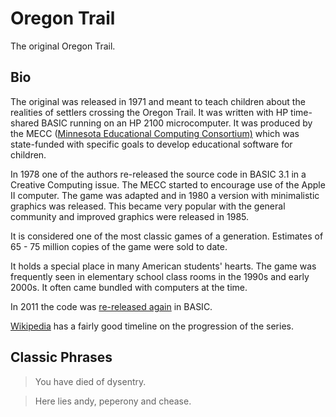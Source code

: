 Oregon Trail
============

The original Oregon Trail.

Bio
---

The original was released in 1971 and meant to teach children
about the realities of settlers crossing the Oregon Trail.
It was written with HP time-shared BASIC running on an HP 2100
microcomputer. It was produced by the MECC
([Minnesota Educational Computing Consortium)](https://www.theatlantic.com/technology/archive/2014/09/the-true-story-of-real-life-oregon-trail/380730)
which was state-funded with specific goals to develop educational
software for children.

In 1978 one of the authors re-released the source code in BASIC 3.1
in a Creative Computing issue. The MECC started to encourage use of the
Apple II computer. The game was adapted and in 1980 a version with
minimalistic graphics was released. This became very popular with the
general community and improved graphics were released in 1985.

It is considered one of the most classic games of a generation.
Estimates of 65 - 75 million copies of the game were sold to date.

It holds a special place in many American students' hearts.
The game was frequently seen in elementary school class rooms in the
1990s and early 2000s. It often came bundled with computers at the
time.

In 2011 the code was
[re-released again](http://www.filfre.net/misc/oregon1978.bas)
in BASIC.

[Wikipedia](https://en.wikipedia.org/wiki/The_Oregon_Trail_\(series\))
has a fairly good timeline on the progression of the series.

Classic Phrases
---------------

> You have died of dysentry.

> Here lies andy, peperony and chease.
